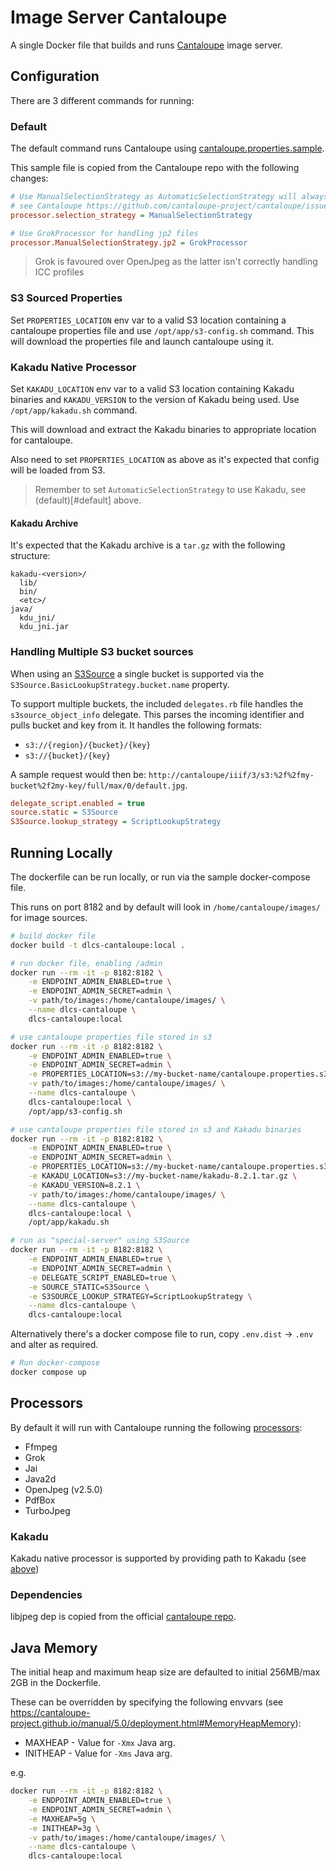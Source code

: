 # Image Server Cantaloupe

A single Docker file that builds and runs [Cantaloupe](https://cantaloupe-project.github.io/) image server.

## Configuration

There are 3 different commands for running:

### Default

The default command runs Cantaloupe using [cantaloupe.properties.sample](cantaloupe.properties.sample).

This sample file is copied from the Cantaloupe repo with the following changes:

```ini
# Use ManualSelectionStrategy as AutomaticSelectionStrategy will always try and use Kakadu, 
# see Cantaloupe https://github.com/cantaloupe-project/cantaloupe/issues/559
processor.selection_strategy = ManualSelectionStrategy

# Use GrokProcessor for handling jp2 files
processor.ManualSelectionStrategy.jp2 = GrokProcessor
```

> Grok is favoured over OpenJpeg as the latter isn't correctly handling ICC profiles

### S3 Sourced Properties

Set `PROPERTIES_LOCATION` env var to a valid S3 location containing a cantaloupe properties file and use `/opt/app/s3-config.sh` command. This will download the properties file and launch cantaloupe using it.

### Kakadu Native Processor

Set `KAKADU_LOCATION` env var to a valid S3 location containing Kakadu binaries and `KAKADU_VERSION` to the version of Kakadu being used. Use `/opt/app/kakadu.sh` command. 

This will download and extract the Kakadu binaries to appropriate location for cantaloupe.

Also need to set `PROPERTIES_LOCATION` as above as it's expected that config will be loaded from S3.

> Remember to set `AutomaticSelectionStrategy` to use Kakadu, see (default)[#default] above.

#### Kakadu Archive

It's expected that the Kakadu archive is a `tar.gz` with the following structure:

```
kakadu-<version>/
  lib/
  bin/
  <etc>/
java/
  kdu_jni/
  kdu_jni.jar
```

### Handling Multiple S3 bucket sources

When using an [S3Source](https://cantaloupe-project.github.io/manual/5.0/sources.html#S3Source) a single bucket is supported via the `S3Source.BasicLookupStrategy.bucket.name` property.

To support multiple buckets, the included `delegates.rb` file handles the `s3source_object_info` delegate. This parses the incoming identifier and pulls bucket and key from it. It handles the following formats:

* `s3://{region}/{bucket}/{key}`
* `s3://{bucket}/{key}`

A sample request would then be: `http://cantaloupe/iiif/3/s3:%2f%2fmy-bucket%2f2my-key/full/max/0/default.jpg`.

```ini
delegate_script.enabled = true
source.static = S3Source
S3Source.lookup_strategy = ScriptLookupStrategy
```

## Running Locally

The dockerfile can be run locally, or run via the sample docker-compose file.

This runs on port 8182 and by default will look in `/home/cantaloupe/images/` for image sources.

```bash
# build docker file
docker build -t dlcs-cantaloupe:local .

# run docker file, enabling /admin
docker run --rm -it -p 8182:8182 \
    -e ENDPOINT_ADMIN_ENABLED=true \
    -e ENDPOINT_ADMIN_SECRET=admin \
    -v path/to/images:/home/cantaloupe/images/ \
    --name dlcs-cantaloupe \
    dlcs-cantaloupe:local

# use cantaloupe properties file stored in s3
docker run --rm -it -p 8182:8182 \
    -e ENDPOINT_ADMIN_ENABLED=true \
    -e ENDPOINT_ADMIN_SECRET=admin \
    -e PROPERTIES_LOCATION=s3://my-bucket-name/cantaloupe.properties.s3 \
    -v path/to/images:/home/cantaloupe/images/ \
    --name dlcs-cantaloupe \
    dlcs-cantaloupe:local \
    /opt/app/s3-config.sh

# use cantaloupe properties file stored in s3 and Kakadu binaries
docker run --rm -it -p 8182:8182 \
    -e ENDPOINT_ADMIN_ENABLED=true \
    -e ENDPOINT_ADMIN_SECRET=admin \
    -e PROPERTIES_LOCATION=s3://my-bucket-name/cantaloupe.properties.s3 \
    -e KAKADU_LOCATION=s3://my-bucket-name/kakadu-8.2.1.tar.gz \
    -e KAKADU_VERSION=8.2.1 \
    -v path/to/images:/home/cantaloupe/images/ \
    --name dlcs-cantaloupe \
    dlcs-cantaloupe:local \
    /opt/app/kakadu.sh

# run as "special-server" using S3Source
docker run --rm -it -p 8182:8182 \
    -e ENDPOINT_ADMIN_ENABLED=true \
    -e ENDPOINT_ADMIN_SECRET=admin \
    -e DELEGATE_SCRIPT_ENABLED=true \
    -e SOURCE_STATIC=S3Source \
    -e S3SOURCE_LOOKUP_STRATEGY=ScriptLookupStrategy \
    --name dlcs-cantaloupe \
    dlcs-cantaloupe:local
```

Alternatively there's a docker compose file to run, copy `.env.dist` -> `.env` and alter as required.

```bash
# Run docker-compose
docker compose up
```

## Processors

By default it will run with Cantaloupe running the following [processors](https://cantaloupe-project.github.io/manual/5.0/processors.html):

* Ffmpeg
* Grok
* Jai
* Java2d
* OpenJpeg (v2.5.0)
* PdfBox
* TurboJpeg

### Kakadu

Kakadu native processor is supported by providing path to Kakadu (see [above](#kakadu-native-processor))

### Dependencies

libjpeg dep is copied from the official [cantaloupe repo](https://github.com/cantaloupe-project/cantaloupe/tree/develop/docker/Linux-JDK11/image_files/libjpeg-turbo/lib64).

## Java Memory 

The initial heap and maximum heap size are defaulted to initial 256MB/max 2GB in the Dockerfile.

These can be overridden by specifying the following envvars (see https://cantaloupe-project.github.io/manual/5.0/deployment.html#MemoryHeapMemory):

* MAXHEAP - Value for `-Xmx` Java arg.
* INITHEAP - Value for `-Xms` Java arg.

e.g.

```bash
docker run --rm -it -p 8182:8182 \
    -e ENDPOINT_ADMIN_ENABLED=true \
    -e ENDPOINT_ADMIN_SECRET=admin \
    -e MAXHEAP=5g \
    -e INITHEAP=3g \
    -v path/to/images:/home/cantaloupe/images/ \
    --name dlcs-cantaloupe \
    dlcs-cantaloupe:local
```